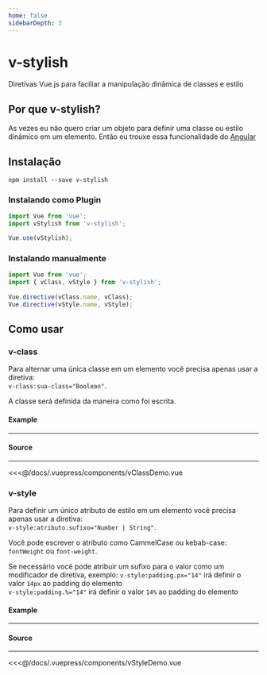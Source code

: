 ```yaml
---
home: false
sidebarDepth: 3
---
```


# v-stylish

Diretivas Vue.js para faciliar a manipulação dinâmica de classes e estilo

## Por que v-stylish?

As vezes eu não quero criar um objeto para definir uma classe ou estilo dinâmico em um elemento.
Então eu trouxe essa funcionalidade do [Angular](https://angular.io/guide/template-syntax#binding-targets)


## Instalação

```
npm install --save v-stylish
```

### Instalando como Plugin

```js
import Vue from 'vue';
import vStylish from 'v-stylish';

Vue.use(vStylish);
```

### Instalando manualmente
```js
import Vue from 'vue';
import { vClass, vStyle } from 'v-stylish';
  
Vue.directive(vClass.name, vClass);
Vue.directive(vStyle.name, vStyle);
```

## Como usar

### v-class
Para alternar uma única classe em um elemento você precisa apenas usar a diretiva:  
`v-class:sua-class="Boolean"`.  

A classe será definida da maneira como foi escrita.


#### Example
---

<v-class-demo />

#### Source
---

<<<@/docs/.vuepress/components/vClassDemo.vue

### v-style

Para definir um único atributo de estilo em um elemento você precisa apenas usar a diretiva:  
`v-style:atributo.sufixo="Number | String"`.  

Você pode escrever o atributo como CammelCase ou kebab-case: `fontWeight` ou `font-weight`.   

Se necessário você pode atribuir um sufixo para o valor como um modificador de diretiva, exemplo:
`v-style:padding.px="14"` irá definir o valor `14px` ao padding do elemento  
`v-style:padding.%="14"` irá definir o valor `14%` ao padding do elemento

#### Example
---

<v-style-demo />

#### Source
---

<<<@/docs/.vuepress/components/vStyleDemo.vue
